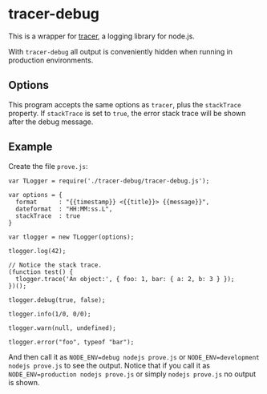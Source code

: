 # tracer-debug

This is a wrapper for [tracer](https://www.npmjs.com/package/tracer), a logging library for node.js.

With `tracer-debug` all output is conveniently hidden when running in production environments.

## Options
This program accepts the same options as `tracer`, plus the `stackTrace` property.
If `stackTrace` is set to `true`, the error stack trace will be shown after the debug message.

## Example

Create the file `prove.js`:

```
var TLogger = require('./tracer-debug/tracer-debug.js');

var options = {
  format      : "{{timestamp}} <{{title}}> {{message}}",
  dateformat  : "HH:MM:ss.L",
  stackTrace  : true
}

var tlogger = new TLogger(options);

tlogger.log(42);

// Notice the stack trace.
(function test() {
  tlogger.trace('An object:', { foo: 1, bar: { a: 2, b: 3 } });
})();

tlogger.debug(true, false);

tlogger.info(1/0, 0/0);

tlogger.warn(null, undefined);

tlogger.error("foo", typeof "bar");
```

And then call it as `NODE_ENV=debug nodejs prove.js` or `NODE_ENV=development nodejs prove.js` to see the output.
Notice that if you call it as `NODE_ENV=production nodejs prove.js` or simply `nodejs prove.js` no output is shown.
